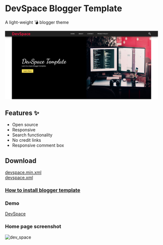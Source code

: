 # DevSpace Blogger Template
A light-weight 💣 blogger theme

![dev_space](/screenshots/home.png)

## Features ✨
* Open source
* Responsive
* Search functionality
* No credit links
* Responsive comment box

## Download
[devspace.min.xml](/devspace.min.xml)</br>
[devspace.xml](/devspace.xml)

### [How to install blogger template](/install.md)

### Demo 
[DevSpace](https://blog-mohammedsh.blogspot.com/)

### Home page screenshot
![dev_space](/screenshots/ss_01.png)
